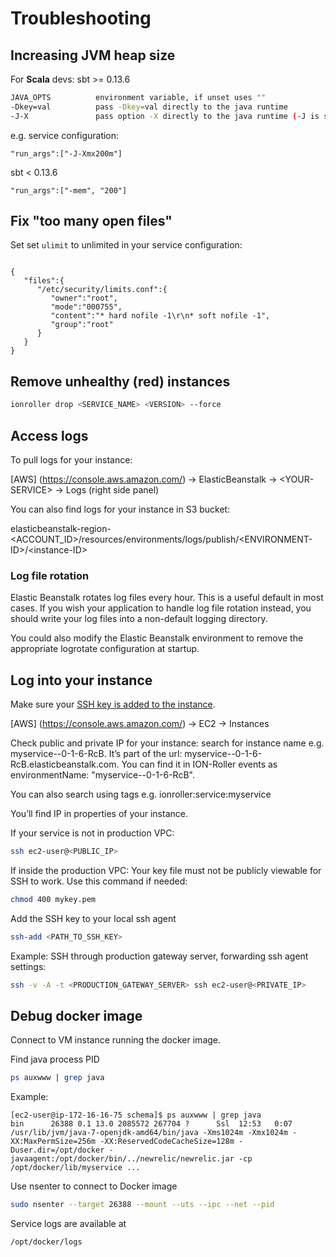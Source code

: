 # Troubleshooting
## Increasing JVM heap size
For **Scala** devs: sbt >= 0.13.6
```bash
JAVA_OPTS          environment variable, if unset uses ""
-Dkey=val          pass -Dkey=val directly to the java runtime
-J-X               pass option -X directly to the java runtime (-J is stripped)
```
e.g. service configuration:
<pre><code>"run_args":["-J-Xmx200m"]</code></pre>
sbt < 0.13.6
<pre><code>"run_args":["-mem", "200"]</code></pre>

## Fix "too many open files" 
Set set `ulimit` to unlimited in your service configuration:

<pre><code>
{
   "files":{
      "/etc/security/limits.conf":{
         "owner":"root",
         "mode":"000755",
         "content":"* hard nofile -1\r\n* soft nofile -1",
         "group":"root"
      }
   }
}
</code></pre>

## Remove unhealthy (red) instances
```bash
ionroller drop <SERVICE_NAME> <VERSION> --force
```

## Access logs
To pull logs for your instance:

[AWS] (https://console.aws.amazon.com/) -> ElasticBeanstalk -> \<YOUR-SERVICE\> -> Logs (right side panel)

You can also find logs for your instance in S3 bucket:

elasticbeanstalk-region-\<ACCOUNT_ID\>/resources/environments/logs/publish/\<ENVIRONMENT-ID\>/\<instance-ID\>

### Log file rotation

Elastic Beanstalk rotates log files every hour. This is a useful default in most cases. If you wish your application
to handle log file rotation instead, you should write your log files into a non-default logging directory.

You could also modify the Elastic Beanstalk environment to remove the appropriate logrotate configuration at startup.

## Log into your instance
Make sure your [SSH key is added to the instance](deployingServices.md#create-ssh-keys-to-enable-logging-in-to-the-amazon-ec2-instances).

[AWS] (https://console.aws.amazon.com/) -> EC2 -> Instances

Check public and private IP for your instance: search for instance name e.g. myservice--0-1-6-RcB. It’s part of the url: myservice--0-1-6-RcB.elasticbeanstalk.com. You can find it in ION-Roller events as environmentName: "myservice--0-1-6-RcB".


You can also search using tags e.g. ionroller:service:myservice


You’ll find IP in properties of your instance.

If your service is not in production VPC:
```bash
ssh ec2-user@<PUBLIC_IP>
```

If inside the production VPC:
Your key file must not be publicly viewable for SSH to work. Use this command if needed:
```bash
chmod 400 mykey.pem
```
Add the SSH key to your local ssh agent
```bash
ssh-add <PATH_TO_SSH_KEY>
```

Example: SSH through production gateway server, forwarding ssh agent settings:
```bash
ssh -v -A -t <PRODUCTION_GATEWAY_SERVER> ssh ec2-user@<PRIVATE_IP>
```

## Debug docker image
Connect to VM instance running the docker image.

Find java process PID
```bash
ps auxwww | grep java
```
Example:
<pre><code>[ec2-user@ip-172-16-16-75 schema]$ ps auxwww | grep java
bin      26388 0.1 13.0 2085572 267704 ?      Ssl  12:53   0:07 /usr/lib/jvm/java-7-openjdk-amd64/bin/java -Xms1024m -Xmx1024m -XX:MaxPermSize=256m -XX:ReservedCodeCacheSize=128m -Duser.dir=/opt/docker -javaagent:/opt/docker/bin/../newrelic/newrelic.jar -cp /opt/docker/lib/myservice ...</code></pre>
Use nsenter to connect to Docker image
```bash
sudo nsenter --target 26388 --mount --uts --ipc --net --pid
```
Service logs are available at
```bash
/opt/docker/logs
```
